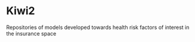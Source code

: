 # Kiwi2
Repositories of models developed towards health risk factors of interest in the insurance space
